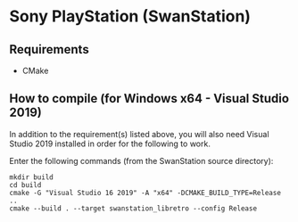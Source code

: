 # Sony PlayStation (SwanStation)

## Requirements

- CMake

## How to compile (for Windows x64 - Visual Studio 2019)

In addition to the requirement(s) listed above, you will also need Visual Studio 2019 installed in order for the following to work.

Enter the following commands (from the SwanStation source directory):

    mkdir build
    cd build
    cmake -G "Visual Studio 16 2019" -A "x64" -DCMAKE_BUILD_TYPE=Release ..
    cmake --build . --target swanstation_libretro --config Release
